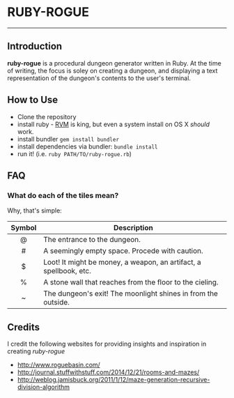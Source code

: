 # RUBY-ROGUE
___

## Introduction
**ruby-rogue** is a procedural dungeon generator written in Ruby. At the time of writing, the focus is soley on creating a dungeon, and displaying a text representation of the dungeon's contents to the user's terminal.

## How to Use

- Clone the repository
- install ruby - [RVM](https://rvm.io) is king, but even a system install on OS X *should* work.
- install bundler `gem install bundler`
- install dependencies via bundler: `bundle install`
- run it! (i.e. `ruby PATH/TO/ruby-rogue.rb`)

## FAQ

### What do each of the tiles mean?
Why, that's simple:

 Symbol | Description
 :----: | ------
 @      | The entrance to the dungeon.
 #      | A seemingly empty space. Procede with caution.
 $      | Loot! It might be money, a weapon, an artifact, a spellbook, etc.
 %      | A stone wall that reaches from the floor to the cieling.
 ~      | The dungeon's exit! The moonlight shines in from the outside.

## Credits
I credit the following websites for providing insights and inspiration in creating *ruby-rogue*

- http://www.roguebasin.com/
- http://journal.stuffwithstuff.com/2014/12/21/rooms-and-mazes/
- http://weblog.jamisbuck.org/2011/1/12/maze-generation-recursive-division-algorithm